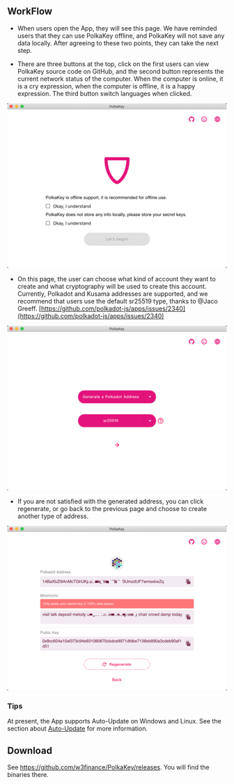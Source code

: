 ## WorkFlow

- When users open the App, they will see this page. We have reminded users that they can use PolkaKey offline, and PolkaKey will not save any data locally. After agreeing to these two points, they can take the next step.

- There are three buttons at the top, click on the first users can view PolkaKey source code on GitHub, and the second button represents the current network status of the computer. When the computer is online, it is a cry expression, when the computer is offline, it is a happy expression. The third button switch languages when clicked.

![](./workflow/home.png)

- On this page, the user can choose what kind of account they want to create and what cryptography will be used to create this account. Currently, Polkadot and Kusama addresses are supported, and we recommend that users use the default sr25519 type, thanks to @Jaco Greeff. [https://github.com/polkadot-js/apps/issues/2340](https://github.com/polkadot-js/apps/issues/2340)

![](./workflow/select.png)

- If you are not satisfied with the generated address, you can click regenerate, or go back to the previous page and choose to create another type of address.

![](./workflow/address.png)

### Tips

At present, the App supports Auto-Update on Windows and Linux. See the section about [Auto-Update](https://www.electron.build/auto-update) for more information.

## Download

See <https://github.com/w3finance/PolkaKey/releases>. You will find the binaries there.


